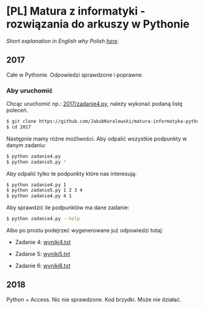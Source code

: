 # [PL] Matura z informatyki - rozwiązania do arkuszy w Pythonie

*Short explanation in English why Polish [here](README.en.md).*

## 2017

Całe w Pythonie. Odpowiedzi sprawdzone i poprawne.

### Aby uruchomić

Chcąc uruchomić np.: [2017/zadanie4.py](2017/zadanie4.py), należy wykonać podaną listę poleceń.

```bash
$ git clone https://github.com/JakubKoralewski/matura-informatyka-python.git
$ cd 2017
```

Następnie mamy różne możliwości. Aby odpalić wszystkie podpunkty w danym zadaniu:

```bash
$ python zadanie4.py
$ python zadanie5.py *
```

Aby odpalić tylko te podpunkty które nas interesują:

```bash
$ python zadanie4.py 1
$ python zadanie5.py 1 2 3 4
$ python zadanie4.py 4 1
```

Aby sprawdzić ile podpunktów ma dane zadanie:

```bash
$ python zadanie4.py --help
```

Albo po prostu podejrzeć wygenerowane już odpowiedzi tutaj:

- Zadanie 4: [wyniki4.txt](2017/wyniki4.txt)

- Zadanie 5: [wyniki5.txt](2017/wyniki5.txt)

- Zadanie 6: [wyniki6.txt](2017/wyniki6.txt)

## 2018

Python + Access. Nic nie sprawdzone. Kod brzydki. Może nie działać.